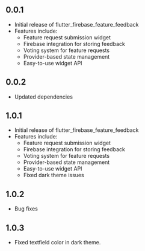 ## 0.0.1

* Initial release of flutter_firebase_feature_feedback
* Features include:
  * Feature request submission widget
  * Firebase integration for storing feedback
  * Voting system for feature requests
  * Provider-based state management
  * Easy-to-use widget API

## 0.0.2

* Updated dependencies

## 1.0.1

* Initial release of flutter_firebase_feature_feedback
* Features include:
  * Feature request submission widget
  * Firebase integration for storing feedback
  * Voting system for feature requests
  * Provider-based state management
  * Easy-to-use widget API
  * Fixed dark theme issues

## 1.0.2

* Bug fixes

## 1.0.3

* Fixed textfield color in dark theme.
